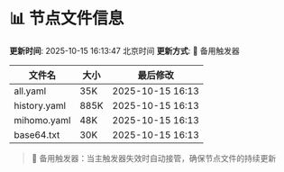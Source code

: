 # 📊 节点文件信息

**更新时间**: 2025-10-15 16:13:47 北京时间
**更新方式**: 🔄 备用触发器

| 文件名 | 大小 | 最后修改 |
|--------|------|----------|
| all.yaml | 35K | 2025-10-15 16:13 |
| history.yaml | 885K | 2025-10-15 16:13 |
| mihomo.yaml | 48K | 2025-10-15 16:13 |
| base64.txt | 30K | 2025-10-15 16:13 |

> 🔄 备用触发器：当主触发器失效时自动接管，确保节点文件的持续更新
